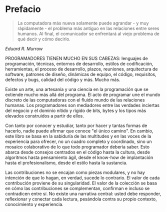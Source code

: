 # Prefacio

> La computadora más nueva solamente puede agrandar - y muy rápidamente - el problema más antiguo en las relaciones
> entre seres humanos. Al final, el comunicador se enfrentará al viejo problema de qué decir y cómo decirlo.

*Eduard R. Murrow*

PROGRAMADORES TIENEN MUCHO EN SUS CABEZAS: lenguajes de programación, técnicas, entornos de desarrollo, estilos de
codificación, herramientas, el proceso de desarrollo, plazos, reuniones, arquitectura de software, patrones de diseño,
dinámicas de equipo, el código, requisitos, defectos y bugs, calidad del código y más. Mucho más.

Existe un arte, una artesanía y una ciencia en la programación que se extiende mucho más allá del programa.
El acto de programar une el mundo discreto de las computadoras con el fluido mundo de las relaciones humanas.
Los programadores son mediadores entre las verdades inciertas del negocio y el dominio nítido y rígido de bits, bytes
y los tipos más elevados construidos a partir de ellos.

Con tanto por conocer y estudiar, tanto por hacer y tantas formas de hacerlo, nadie puede afirmar que conoce
"el único camino". En cambio, este libro se basa en la sabiduría de las multitudes y en las voces de la experiencia
para ofrecer, no un cuadro completo y coordinado, sino un mosaico colaborativo de lo que todo programador debería
saber. Esto abarca desde consejos centrados en el código hasta la cultura, desde algoritmos hasta pensamiento ágil,
desde el know-how de implantación hasta el profesionalismo, desde el estilo hasta la sustancia.

Las contribuciones no se encajan como piezas modulares, y no hay intención de que lo hagan, en verdad, sucede lo
contrario. El valor de cada contribución proviene de su singularidad. El valor de la colección se basa en cómo las
contribuciones se complementan, confirman e incluso se contradicen entre sí. No existe una narrativa central: usted
debe responder, reflexionar y conectar cada lectura, pesándola contra su propio contexto, conocimiento y experiencia.

